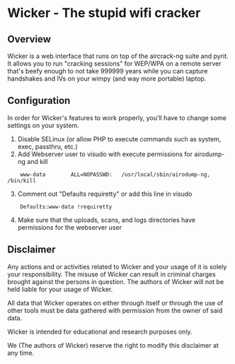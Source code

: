 Wicker - The stupid wifi cracker
================================

Overview
--------
Wicker is a web interface that runs on top of the aircrack-ng suite and pyrit.
It allows you to run "cracking sessions" for WEP/WPA on a remote server that's
beefy enough to not take 999999 years while you can capture handshakes and IVs
on your wimpy (and way more portable) laptop.

Configuration
-------------
In order for Wicker's features to work properly, you'll have to change some 
settings on your system.

1. Disable SELinux (or allow PHP to execute commands such as system, exec, 
    passthru, etc.)
2. Add Webserver user to visudo with execute permissions for airodump-ng and kill
```
    www-data        ALL=NOPASSWD:   /usr/local/sbin/airodump-ng, /bin/kill
```
3. Comment out "Defaults requiretty" or add this line in visudo
```
    Defaults:www-data !requiretty
```
4. Make sure that the uploads, scans, and logs directories have permissions 
    for the webserver user

Disclaimer
----------
Any actions and or activities related to Wicker and your usage of it is solely
your responsibility. The misuse of Wicker can result in criminal charges 
brought against the persons in question. The authors of Wicker will not be
held liable for your usage of Wicker.

All data that Wicker operates on either through itself or through the use
of other tools must be data gathered with permission from the owner of
said data.

Wicker is intended for educational and research purposes only.

We (The authors of Wicker) reserve the right to modify this disclaimer 
at any time.

